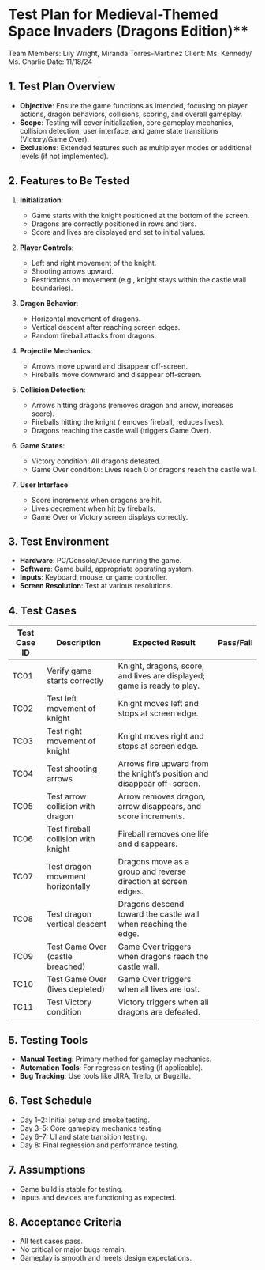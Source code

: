# Test Plan for Medieval-Themed Space Invaders (Dragons Edition)**

Team Members: Lily Wright, Miranda Torres-Martinez Client: Ms. Kennedy/ Ms. Charlie Date: 11/18/24

## 1. Test Plan Overview

- **Objective**: Ensure the game functions as intended, focusing on player actions, dragon behaviors, collisions, scoring, and overall gameplay.
- **Scope**: Testing will cover initialization, core gameplay mechanics, collision detection, user interface, and game state transitions (Victory/Game Over).
- **Exclusions**: Extended features such as multiplayer modes or additional levels (if not implemented).

## **2. Features to Be Tested**

1. **Initialization**:
   - Game starts with the knight positioned at the bottom of the screen.
   - Dragons are correctly positioned in rows and tiers.
   - Score and lives are displayed and set to initial values.

2. **Player Controls**:
   - Left and right movement of the knight.
   - Shooting arrows upward.
   - Restrictions on movement (e.g., knight stays within the castle wall boundaries).

3. **Dragon Behavior**:
   - Horizontal movement of dragons.
   - Vertical descent after reaching screen edges.
   - Random fireball attacks from dragons.

4. **Projectile Mechanics**:
   - Arrows move upward and disappear off-screen.
   - Fireballs move downward and disappear off-screen.

5. **Collision Detection**:
   - Arrows hitting dragons (removes dragon and arrow, increases score).
   - Fireballs hitting the knight (removes fireball, reduces lives).
   - Dragons reaching the castle wall (triggers Game Over).

6. **Game States**:
   - Victory condition: All dragons defeated.
   - Game Over condition: Lives reach 0 or dragons reach the castle wall.

7. **User Interface**:
   - Score increments when dragons are hit.
   - Lives decrement when hit by fireballs.
   - Game Over or Victory screen displays correctly.

## 3. Test Environment

- **Hardware**: PC/Console/Device running the game.
- **Software**: Game build, appropriate operating system.
- **Inputs**: Keyboard, mouse, or game controller.
- **Screen Resolution**: Test at various resolutions.

## 4. Test Cases

| **Test Case ID** | **Description**                       | **Expected Result**                                                                 | **Pass/Fail** |
|-------------------|---------------------------------------|-------------------------------------------------------------------------------------|---------------|
| TC01              | Verify game starts correctly         | Knight, dragons, score, and lives are displayed; game is ready to play.             |               |
| TC02              | Test left movement of knight         | Knight moves left and stops at screen edge.                                         |               |
| TC03              | Test right movement of knight        | Knight moves right and stops at screen edge.                                        |               |
| TC04              | Test shooting arrows                 | Arrows fire upward from the knight’s position and disappear off-screen.             |               |
| TC05              | Test arrow collision with dragon     | Arrow removes dragon, arrow disappears, and score increments.                       |               |
| TC06              | Test fireball collision with knight  | Fireball removes one life and disappears.                                           |               |
| TC07              | Test dragon movement horizontally    | Dragons move as a group and reverse direction at screen edges.                      |               |
| TC08              | Test dragon vertical descent         | Dragons descend toward the castle wall when reaching the edge.                      |               |
| TC09              | Test Game Over (castle breached)     | Game Over triggers when dragons reach the castle wall.                              |               |
| TC10              | Test Game Over (lives depleted)      | Game Over triggers when all lives are lost.                                         |               |
| TC11              | Test Victory condition               | Victory triggers when all dragons are defeated.                                     |               |

## 5. Testing Tools

- **Manual Testing**: Primary method for gameplay mechanics.
- **Automation Tools**: For regression testing (if applicable).
- **Bug Tracking**: Use tools like JIRA, Trello, or Bugzilla.

## 6. Test Schedule

- Day 1–2: Initial setup and smoke testing.
- Day 3–5: Core gameplay mechanics testing.
- Day 6–7: UI and state transition testing.
- Day 8: Final regression and performance testing.

## 7. Assumptions

- Game build is stable for testing.
- Inputs and devices are functioning as expected.

## 8. Acceptance Criteria

- All test cases pass.
- No critical or major bugs remain.
- Gameplay is smooth and meets design expectations.
